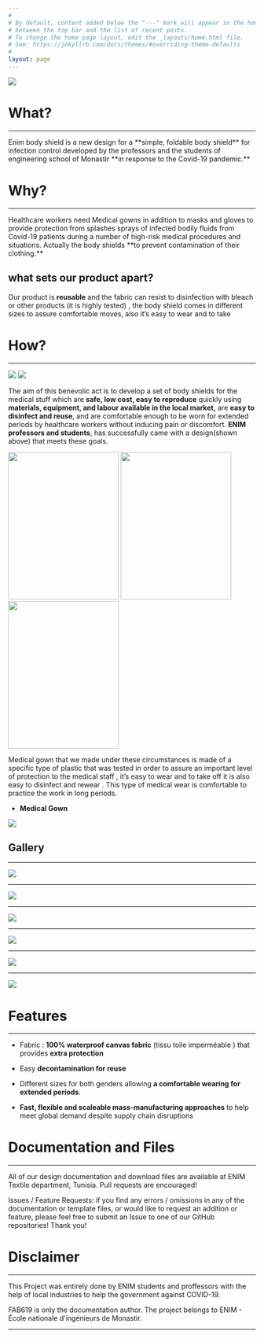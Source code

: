 ```yaml
---
#
# By default, content added below the "---" mark will appear in the home page
# between the top bar and the list of recent posts.
# To change the home page layout, edit the _layouts/home.html file.
# See: https://jekyllrb.com/docs/themes/#overriding-theme-defaults
#
layout: page
---
```


  <img src="/Disinfection-Tunnel/assets/Media/brochure.JPG" class="center">

# What?
<hr />
Enim body shield is a new design for a **simple, foldable body shield** for infection control developed by the professors and the students of engineering school of Monastir **in response to the Covid-19 pandemic.**


# Why?
<hr />
Healthcare workers need Medical gowns in addition to masks and gloves  to provide protection from splashes  sprays of infected bodily fluids from Covid-19 patients during a number of high-risk medical procedures and situations. Actually the body shields **to prevent contamination of their clothing.**

## what sets our product apart?

Our product is **reusable** and the fabric can resist to disinfection with bleach or other products (it is highly tested) , the body shield comes in different sizes to assure comfortable moves, also it’s easy to wear and to take



# How?
<hr />

<img src="/ENIM-Medical-gown-Body-shield/assets/Media/BodyShield.JPG" class="center">

<img src="/ENIM-Medical-gown-Body-shield/assets/Media/1.jpg" class="center">

The aim of this benevolic act is to develop a set of body shields for the medical stuff which  are **safe, low cost, easy to reproduce**  quickly using **materials, equipment, and labour available in the local market,** are **easy to disinfect and reuse**, and are comfortable enough to be worn for extended periods by healthcare workers without inducing pain or discomfort. **ENIM professors and students**, has successfully came with a design(shown above)  that meets these goals.

<div class="column">
  <img src="/ENIM-Medical-gown-Body-shield/assets/Media/laser1.jpg" style="width:225px;height:300px;" />
  <img src="/ENIM-Medical-gown-Body-shield/assets/Media/laser2.jpg" style="width:225px;height:300px;" />
  <img src="/ENIM-Medical-gown-Body-shield/assets/Media/laser3.jpg" style="width:225px;height:300px;" />
</div>

Medical gown that we made under these circumstances  is made of a specific type of plastic that was tested in order to assure an important level of protection to the medical staff , it’s easy to wear and to take off it is also easy to disinfect and rewear . This type of  medical wear is comfortable to practice the work in long periods.

* **Medical Gown**

<img src="/ENIM-Medical-gown-Body-shield/assets/Media/surBlouse.JPG" class="center">




<h2 id="gallery">Gallery</h2>

<hr />

<img src="/ENIM-Medical-gown-Body-shield/assets/Media/Sousse.jpg" class="center" >
<hr />
<img src="/ENIM-Medical-gown-Body-shield/assets/Media/Kesrine.jpg" class="center">
<hr />
<img src="/ENIM-Medical-gown-Body-shield/assets/Media/farhatHached.png" class="center">
<hr />
<img src="/ENIM-Medical-gown-Body-shield/assets/Media/4.jpg" class="center">
<hr />
<img src="/ENIM-Medical-gown-Body-shield/assets/Media/10.jpg" class="center">
<hr />

<img src="/ENIM-Medical-gown-Body-shield/assets/Media/15.jpg" class="center">


# Features
<hr />

* Fabric : **100% waterproof canvas fabric** (tissu toile imperméable )  that provides **extra protection**

* Easy **decontamination for reuse**

* Different sizes for both genders allowing **a comfortable wearing for extended periods**.

* **Fast, flexible and scaleable mass-manufacturing approaches** to help meet global demand despite supply chain disruptions



# Documentation and Files
<hr />

All of our design documentation and download files are available at ENIM Textile department, Tunisia. Pull requests are encouraged!

Issues / Feature Requests: if you find any errors / omissions in any of the documentation or template files, or would like to request an addition or feature, please feel free to submit an Issue to one of our GitHub repositories! Thank you!


# Disclaimer
<hr />

This Project was entirely done by ENIM students and proffessors with the help of local industries to help the government against COVID-19.

FAB619 is only the documentation author. The project belongs to ENIM - École nationale d'ingénieurs de Monastir.

<hr />
